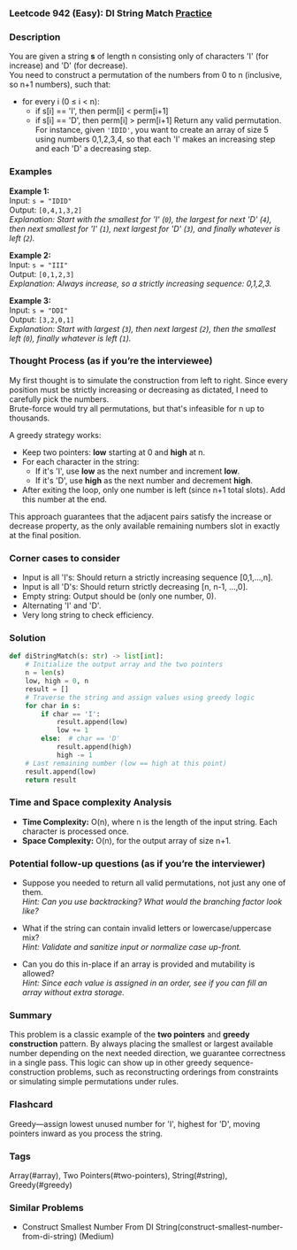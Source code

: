### Leetcode 942 (Easy): DI String Match [Practice](https://leetcode.com/problems/di-string-match)

### Description  
You are given a string **s** of length n consisting only of characters 'I' (for increase) and 'D' (for decrease).  
You need to construct a permutation of the numbers from 0 to n (inclusive, so n+1 numbers), such that:
- for every i (0 ≤ i < n):
  - if s[i] == 'I', then perm[i] < perm[i+1]
  - if s[i] == 'D', then perm[i] > perm[i+1]
Return any valid permutation.  
For instance, given `'IDID'`, you want to create an array of size 5 using numbers 0,1,2,3,4, so that each 'I' makes an increasing step and each 'D' a decreasing step.

### Examples  

**Example 1:**  
Input: `s = "IDID"`  
Output: `[0,4,1,3,2]`  
*Explanation: Start with the smallest for 'I' (`0`), the largest for next 'D' (`4`), then next smallest for 'I' (`1`), next largest for 'D' (`3`), and finally whatever is left (`2`).*

**Example 2:**  
Input: `s = "III"`  
Output: `[0,1,2,3]`  
*Explanation: Always increase, so a strictly increasing sequence: 0,1,2,3.*

**Example 3:**  
Input: `s = "DDI"`  
Output: `[3,2,0,1]`  
*Explanation: Start with largest (`3`), then next largest (`2`), then the smallest left (`0`), finally whatever is left (`1`).*

### Thought Process (as if you’re the interviewee)  
My first thought is to simulate the construction from left to right. Since every position must be strictly increasing or decreasing as dictated, I need to carefully pick the numbers.  
Brute-force would try all permutations, but that's infeasible for n up to thousands.

A greedy strategy works:  
- Keep two pointers: **low** starting at 0 and **high** at n.
- For each character in the string:
  - If it's 'I', use **low** as the next number and increment **low**.
  - If it's 'D', use **high** as the next number and decrement **high**.
- After exiting the loop, only one number is left (since n+1 total slots). Add this number at the end.

This approach guarantees that the adjacent pairs satisfy the increase or decrease property, as the only available remaining numbers slot in exactly at the final position.

### Corner cases to consider  
- Input is all 'I's: Should return a strictly increasing sequence [0,1,...,n].
- Input is all 'D's: Should return strictly decreasing [n, n-1, ...,0].
- Empty string: Output should be  (only one number, 0).
- Alternating 'I' and 'D'.
- Very long string to check efficiency.

### Solution

```python
def diStringMatch(s: str) -> list[int]:
    # Initialize the output array and the two pointers
    n = len(s)
    low, high = 0, n
    result = []
    # Traverse the string and assign values using greedy logic
    for char in s:
        if char == 'I':
            result.append(low)
            low += 1
        else:  # char == 'D'
            result.append(high)
            high -= 1
    # Last remaining number (low == high at this point)
    result.append(low)
    return result
```

### Time and Space complexity Analysis  

- **Time Complexity:** O(n), where n is the length of the input string. Each character is processed once.
- **Space Complexity:** O(n), for the output array of size n+1.

### Potential follow-up questions (as if you’re the interviewer)  

- Suppose you needed to return all valid permutations, not just any one of them.  
  *Hint: Can you use backtracking? What would the branching factor look like?*

- What if the string can contain invalid letters or lowercase/uppercase mix?  
  *Hint: Validate and sanitize input or normalize case up-front.*

- Can you do this in-place if an array is provided and mutability is allowed?  
  *Hint: Since each value is assigned in an order, see if you can fill an array without extra storage.*

### Summary
This problem is a classic example of the **two pointers** and **greedy construction** pattern. By always placing the smallest or largest available number depending on the next needed direction, we guarantee correctness in a single pass. This logic can show up in other greedy sequence-construction problems, such as reconstructing orderings from constraints or simulating simple permutations under rules.


### Flashcard
Greedy—assign lowest unused number for 'I', highest for 'D', moving pointers inward as you process the string.

### Tags
Array(#array), Two Pointers(#two-pointers), String(#string), Greedy(#greedy)

### Similar Problems
- Construct Smallest Number From DI String(construct-smallest-number-from-di-string) (Medium)